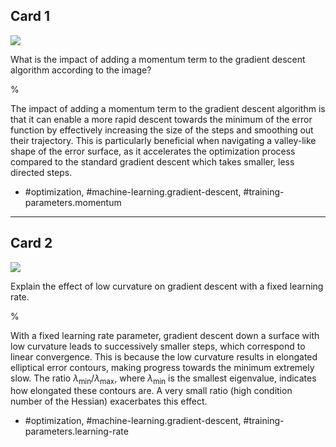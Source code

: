 ## Card 1

![](https://cdn.mathpix.com/cropped/2024_05_26_3303158b4fe79cdfa9ebg-1.jpg?height=452&width=1055&top_left_y=214&top_left_x=506)

What is the impact of adding a momentum term to the gradient descent algorithm according to the image?

%

The impact of adding a momentum term to the gradient descent algorithm is that it can enable a more rapid descent towards the minimum of the error function by effectively increasing the size of the steps and smoothing out their trajectory. This is particularly beneficial when navigating a valley-like shape of the error surface, as it accelerates the optimization process compared to the standard gradient descent which takes smaller, less directed steps.

- #optimization, #machine-learning.gradient-descent, #training-parameters.momentum

---

## Card 2

![](https://cdn.mathpix.com/cropped/2024_05_26_3303158b4fe79cdfa9ebg-1.jpg?height=452&width=1055&top_left_y=214&top_left_x=506)

Explain the effect of low curvature on gradient descent with a fixed learning rate.

%

With a fixed learning rate parameter, gradient descent down a surface with low curvature leads to successively smaller steps, which correspond to linear convergence. This is because the low curvature results in elongated elliptical error contours, making progress towards the minimum extremely slow. The ratio $\lambda_{\min} / \lambda_{\max}$, where $\lambda_{\min}$ is the smallest eigenvalue, indicates how elongated these contours are. A very small ratio (high condition number of the Hessian) exacerbates this effect.

- #optimization, #machine-learning.gradient-descent, #training-parameters.learning-rate